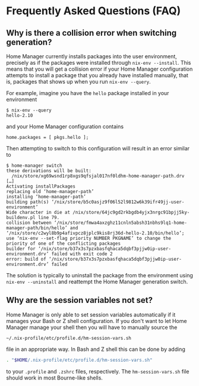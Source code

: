 Frequently Asked Questions (FAQ)
================================

Why is there a collision error when switching generation?
---------------------------------------------------------

Home Manager currently installs packages into the user environment,
precisely as if the packages were installed through
`nix-env --install`. This means that you will get a collision error if
your Home Manager configuration attempts to install a package that you
already have installed manually, that is, packages that shows up when
you run `nix-env --query`.

For example, imagine you have the `hello` package installed in your
environment

```console
$ nix-env --query
hello-2.10
```

and your Home Manager configuration contains

    home.packages = [ pkgs.hello ];

Then attempting to switch to this configuration will result in an
error similar to

```console
$ home-manager switch
these derivations will be built:
  /nix/store/xg69wsnd1rp8xgs9qfsjal017nf0ldhm-home-manager-path.drv
[…]
Activating installPackages
replacing old ‘home-manager-path’
installing ‘home-manager-path’
building path(s) ‘/nix/store/b5c0asjz9f06l52l9812w6k39ifr49jj-user-environment’
Wide character in die at /nix/store/64jc9gd2rkbgdb4yjx3nrgc91bpjj5ky-buildenv.pl line 79.
collision between ‘/nix/store/fmwa4axzghz11cnln5absh31nbhs9lq1-home-manager-path/bin/hello’ and ‘/nix/store/c2wyl8b9p4afivpcz8jplc9kis8rj36d-hello-2.10/bin/hello’; use ‘nix-env --set-flag priority NUMBER PKGNAME’ to change the priority of one of the conflicting packages
builder for ‘/nix/store/b37x3s7pzxbasfqhaca5dqbf3pjjw0ip-user-environment.drv’ failed with exit code 2
error: build of ‘/nix/store/b37x3s7pzxbasfqhaca5dqbf3pjjw0ip-user-environment.drv’ failed
```

The solution is typically to uninstall the package from the
environment using `nix-env --uninstall` and reattempt the Home Manager
generation switch.

Why are the session variables not set?
--------------------------------------

Home Manager is only able to set session variables automatically if it
manages your Bash or Z shell configuration. If you don't want to let
Home Manager manage your shell then you will have to manually source
the

    ~/.nix-profile/etc/profile.d/hm-session-vars.sh

file in an appropriate way. In Bash and Z shell this can be done by
adding

```sh
. "$HOME/.nix-profile/etc/profile.d/hm-session-vars.sh"
```

to your `.profile` and `.zshrc` files, respectively. The
`hm-session-vars.sh` file should work in most Bourne-like shells.
